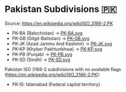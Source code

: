 # Pakistan Subdivisions 🇵🇰

Source: https://en.wikipedia.org/wiki/ISO_3166-2:PK

* PK-BA (Balochistan) -> [PK-BA.svg](https://github.com/amckenna41/iso3166-flag-icons/blob/main/iso3166-2-icons/PK/PK-BA.svg)
* PK-GB (Gilgit-Baltistan) -> [PK-GB.svg](https://github.com/amckenna41/iso3166-flag-icons/blob/main/iso3166-2-icons/PK/PK-GB.svg)
* PK-JK (Azad Jammu And Kashmir) -> [PK-JK.svg](https://github.com/amckenna41/iso3166-flag-icons/blob/main/iso3166-2-icons/PK/PK-JK.svg)
* PK-KP (Khyber Pakhtunkhwa) -> [PK-KP.svg](https://github.com/amckenna41/iso3166-flag-icons/blob/main/iso3166-2-icons/PK/PK-KP.svg)
* PK-PB (Punjab) -> [PK-PB.svg](https://github.com/amckenna41/iso3166-flag-icons/blob/main/iso3166-2-icons/PK/PK-PB.svg)
* PK-SD (Sindh) -> [PK-SD.svg](https://github.com/amckenna41/iso3166-flag-icons/blob/main/iso3166-2-icons/PK/PK-SD.svg)

Pakistan ISO 3166-2 subdivisions with no available flags (https://en.wikipedia.org/wiki/ISO_3166-2:PK):

* PK-IS: Islamabad (Federal capital territory)